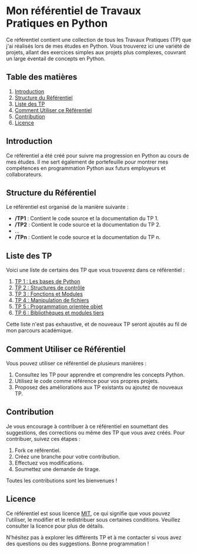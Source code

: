 # Mon référentiel de Travaux Pratiques en Python

Ce référentiel contient une collection de tous les Travaux Pratiques (TP) que j'ai réalisés lors de mes études en Python. Vous trouverez ici une variété de projets, allant des exercices simples aux projets plus complexes, couvrant un large éventail de concepts en Python.

## Table des matières

1. [Introduction](#introduction)
2. [Structure du Référentiel](#structure-du-référentiel)
3. [Liste des TP](#liste-des-tp)
4. [Comment Utiliser ce Référentiel](#comment-utiliser-ce-référentiel)
5. [Contribution](#contribution)
6. [Licence](#licence)

## Introduction

Ce référentiel a été créé pour suivre ma progression en Python au cours de mes études. Il me sert également de portefeuille pour montrer mes compétences en programmation Python aux futurs employeurs et collaborateurs.

## Structure du Référentiel

Le référentiel est organisé de la manière suivante :

- **/TP1** : Contient le code source et la documentation du TP 1.
- **/TP2** : Contient le code source et la documentation du TP 2.
- ...
- **/TPn** : Contient le code source et la documentation du TP n.

## Liste des TP

Voici une liste de certains des TP que vous trouverez dans ce référentiel :

1. [TP 1 : Les bases de Python](/TP1)
2. [TP 2 : Structures de contrôle](/TP2)
3. [TP 3 : Fonctions et Modules](/TP3)
4. [TP 4 : Manipulation de fichiers](/TP4)
5. [TP 5 : Programmation orientée objet](/TP5)
6. [TP 6 : Bibliothèques et modules tiers](/TP6)

Cette liste n'est pas exhaustive, et de nouveaux TP seront ajoutés au fil de mon parcours académique.

## Comment Utiliser ce Référentiel

Vous pouvez utiliser ce référentiel de plusieurs manières :

1. Consultez les TP pour apprendre et comprendre les concepts Python.
2. Utilisez le code comme référence pour vos propres projets.
3. Proposez des améliorations aux TP existants ou ajoutez de nouveaux TP.

## Contribution

Je vous encourage à contribuer à ce référentiel en soumettant des suggestions, des corrections ou même des TP que vous avez créés. Pour contribuer, suivez ces étapes :

1. Fork ce référentiel.
2. Créez une branche pour votre contribution.
3. Effectuez vos modifications.
4. Soumettez une demande de tirage.

Toutes les contributions sont les bienvenues !

## Licence

Ce référentiel est sous licence [MIT](LICENSE), ce qui signifie que vous pouvez l'utiliser, le modifier et le redistribuer sous certaines conditions. Veuillez consulter la licence pour plus de détails.

N'hésitez pas à explorer les différents TP et à me contacter si vous avez des questions ou des suggestions. Bonne programmation !

